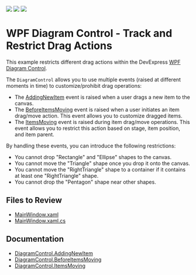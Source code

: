 <!-- default badges list -->
![](https://img.shields.io/endpoint?url=https://codecentral.devexpress.com/api/v1/VersionRange/735920457/17.2.3%2B)
[![](https://img.shields.io/badge/Open_in_DevExpress_Support_Center-FF7200?style=flat-square&logo=DevExpress&logoColor=white)](https://supportcenter.devexpress.com/ticket/details/T1208164)
[![](https://img.shields.io/badge/📖_How_to_use_DevExpress_Examples-e9f6fc?style=flat-square)](https://docs.devexpress.com/GeneralInformation/403183)
<!-- default badges end -->

# WPF Diagram Control - Track and Restrict Drag Actions

This example restricts different drag actions within the DevExpress [WPF Diagram Control](https://docs.devexpress.com/WPF/115046/controls-and-libraries/diagram-control).

The `DiagramControl` allows you to use multiple events (raised at different moments in time) to customize/prohibit drag operations:

* The [AddingNewItem](https://docs.devexpress.com/WPF/DevExpress.Xpf.Diagram.DiagramControl.AddingNewItem) event is raised when a user drags a new item to the canvas.
* The [BeforeItemsMoving](https://docs.devexpress.com/WPF/DevExpress.Xpf.Diagram.DiagramControl.BeforeItemsMoving) event is raised when a user initiates an item drag/move action. This event allows you to customize dragged items.
* The [ItemsMoving](https://docs.devexpress.com/WPF/DevExpress.Xpf.Diagram.DiagramControl.ItemsMoving) event is raised during item drag/move operations. This event allows you to restrict this action based on stage, item position, and item parent.

By handling these events, you can introduce the following restrictions:

* You cannot drop "Rectangle" and "Ellipse" shapes to the canvas.
* You cannot move the "Triangle" shape once you drop it onto the canvas.
* You cannot move the "RightTriangle" shape to a container if it contains at least one "RightTriangle" shape.
* You cannot drop the "Pentagon" shape near other shapes.

## Files to Review

- [MainWindow.xaml](./CS/WpfApp7/MainWindow.xaml)
- [MainWindow.xaml.cs](./CS/WpfApp7/MainWindow.xaml.cs)

## Documentation

- [DiagramControl.AddingNewItem](https://docs.devexpress.com/WPF/DevExpress.Xpf.Diagram.DiagramControl.AddingNewItem)
- [DiagramControl.BeforeItemsMoving](https://docs.devexpress.com/WPF/DevExpress.Xpf.Diagram.DiagramControl.BeforeItemsMoving)
- [DiagramControl.ItemsMoving](https://docs.devexpress.com/WPF/DevExpress.Xpf.Diagram.DiagramControl.ItemsMoving)

